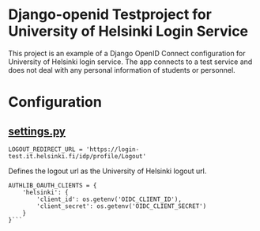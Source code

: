 # Django-openid Testproject for University of Helsinki Login Service
This project is an example of a Django OpenID Connect configuration for University of Helsinki login service. The app connects to a test service and does not deal with any personal information of students or personnel.

# Configuration

## [settings.py](https://github.com/ellaverak/django-openid/blob/main/project/project/settings.py)

```LOGOUT_REDIRECT_URL = 'https://login-test.it.helsinki.fi/idp/profile/Logout'```

Defines the logout url as the University of Helsinki logout url.

```
AUTHLIB_OAUTH_CLIENTS = {
    'helsinki': {
        'client_id': os.getenv('OIDC_CLIENT_ID'),
        'client_secret': os.getenv('OIDC_CLIENT_SECRET')
    }
}```
